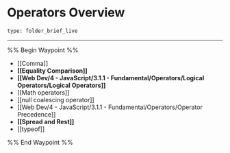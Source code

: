 # Operators Overview
 
```ccard
type: folder_brief_live
```
 
---

%% Begin Waypoint %%
- [[Comma]]
- **[[Equality Comparison]]**
- **[[Web Dev/4 - JavaScript/3.1.1 - Fundamental/Operators/Logical Operators/Logical Operators]]**
- [[Math operators]]
- [[null coalescing operator]]
- [[Web Dev/4 - JavaScript/3.1.1 - Fundamental/Operators/Operator Precedence]]
- **[[Spread and Rest]]**
- [[typeof]]

%% End Waypoint %%